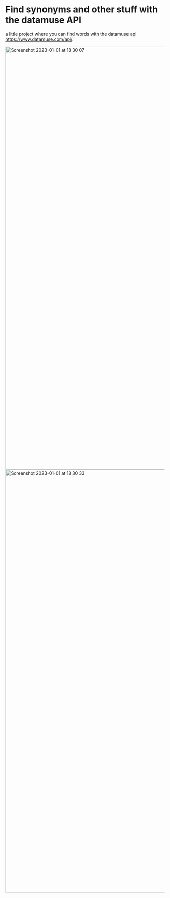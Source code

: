 # Find synonyms and other stuff with the datamuse API

a little project where you can find words with the datamuse api https://www.datamuse.com/api/.


<img width="1338" alt="Screenshot 2023-01-01 at 18 30 07" src="https://user-images.githubusercontent.com/70845953/210179682-beba959a-7103-43c3-acd0-b6f6c5b0a032.png">
<img width="1338" alt="Screenshot 2023-01-01 at 18 30 33" src="https://user-images.githubusercontent.com/70845953/210179694-73b43fee-a6fe-4a1a-a944-e64165fcce5e.png">
